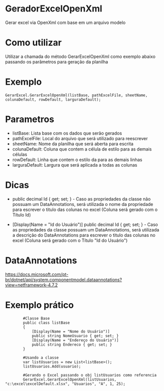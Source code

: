 # GeradorExcelOpenXml
Gerar excel via OpenXml com base em um arquivo modelo

# Como utilizar
Utilizar a chamada do método GerarExcelOpenXml como exemplo abaixo passando os parâmetros para geração da planilha

# Exemplo
    GerarExcel.GerarExcelOpenXml(listBase, pathExcelFile, sheetName, colunaDefault, rowDefault, larguraDefault);

# Parametros
* listBase: Lista base com os dados que serão gerados
* pathExcelFile: Local do arquivo que será utilizado para reescrever
* sheetName: Nome da planilha que será aberta para escrita
* colunaDefault: Coluna que contem a célula de estilo para as demais células
* rowDefault: Linha que contem o estilo da para as demais linhas
* larguraDefault: Largura que será aplicada a todas as colunas

# Dicas
* public decimal Id { get; set; } - Caso as propriedades da classe não possuam um DataAnnotations, será utilizada o nome da propriedade para escrever o titulo das colunas no excel (Coluna será gerado com o Título Id)

* [Display(Name = "Id do Usuário")] public decimal Id { get; set; } - Caso as propriedades da classe possuam um DataAnnotations, será utilizada a descrição do DataAnnotations para escrever o titulo das colunas no excel  (Coluna será gerado com o Título "Id do Usuário")

# DataAnnotations 
https://docs.microsoft.com/pt-br/dotnet/api/system.componentmodel.dataannotations?view=netframework-4.7.2

# Exemplo prático
            #Classe Base
            public class listBase
            {
                [Display(Name = "Nome do Usuário")]
                public string NomeUsuario { get; set; }
                [Display(Name = "Endereço do Usuário")]
                public string Endereco { get; set; }
            }
            
            #Usando a classe
            var listUsuarios = new List<listBase>();
            listUsuarios.Add(usuario);
            
            #Gerando o Excel passando o obj listUsuarios como referencia
            GerarExcel.GerarExcelOpenXml(listUsuarios, "c:\excel\excelDefault.xlsx", "Usuarios", "A", 1, 25);
